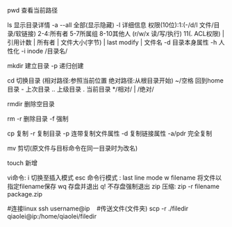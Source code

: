 pwd 查看当前路径

ls 显示目录详情
    -a --all 全部(显示隐藏)
    -l 详细信息  权限(10位):1:(-/d/l  文件/目录/软链接) 2-4:所有者 5-7所属组 8-10其他人 (r/w/x 读/写/执行) 11(. ACL权限) | 引用计数 | 所有者 | 文件大小(字节) | last modify | 文件名
    -d 目录本身属性
    -h 人性化
    -i inode
        /目录名/
    
mkdir 建立目录
    -p 递归创建

cd 切换目录 (相对路径:参照当前位置 绝对路径:从根目录开始)
    ~/空格 回到home目录
    -  上次目录
     .. 上级目录
     . 当前目录
    */相对/   |    /绝对/

rmdir 删除空目录

rm 
    -r 删除目录
    -f 强制

cp 复制
    -r 复制目录
    -p 连带复制文件属性
    -d 复制链接属性
    -a/pdr 完全复制

mv 剪切(原文件与目标命令在同一目录时为改名)

touch 新增



vi命令:
    i 切换至插入模式
    esc 命令行模式
    : last line mode
        w filename 将文件以指定filename保存
        wq 存盘并退出
        q! 不存盘强制退出
zip 压缩:
    zip -r filename package.zip
    
#连接linux
    ssh username@ip
    #传送文件(文件夹)
    scp -r ./filedir qiaolei@ip:/home/qiaolei/filedir
